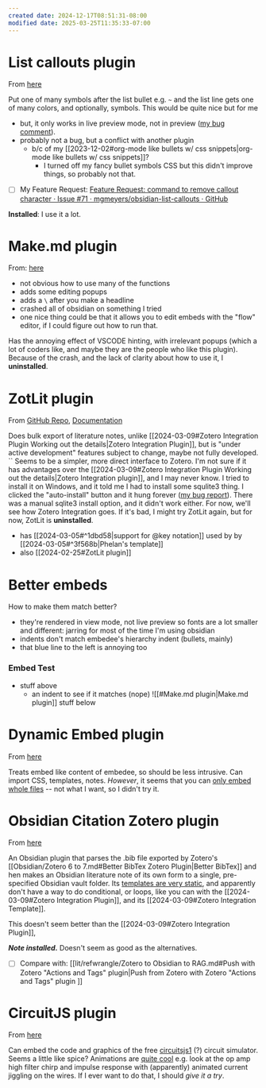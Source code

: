 ```yaml
---
created date: 2024-12-17T08:51:31-08:00
modified date: 2025-03-25T11:35:33-07:00
---
```

# List callouts plugin
From [here](https://github.com/mgmeyers/obsidian-list-callouts/issues?q=is%3Aissue+is%3Aopen+preview)

Put one of many symbols after the list bullet e.g. `~` and the list line gets one of many colors, and optionally, symbols.  This would be quite nice but for me
- but, it only works in live preview mode, not in preview ([my bug comment](https://github.com/mgmeyers/obsidian-list-callouts/issues/7#issuecomment-2020796604)). 
- probably not a bug, but a conflict with another plugin
	- b/c of my [[2023-12-02#org-mode like bullets w/ css snippets|org-mode like bullets w/ css snippets]]?
		- I turned off my fancy bullet symbols CSS but this didn't improve things, so probably not that.
- [ ] My Feature Request: [Feature Request: command to remove callout character · Issue #71 · mgmeyers/obsidian-list-callouts · GitHub](https://github.com/mgmeyers/obsidian-list-callouts/issues/71)

**Installed**: I use it a lot.
# Make.md plugin
From: [here](https://github.com/Make-md/makemd)
- not obvious how to use many of the functions
- adds some editing popups
- adds a `\` after you make a headline
- crashed all of obsidian on something I tried
- one nice thing could be that it allows you to edit embeds with the "flow" editor, if I could figure out how to run that.
  
Has the annoying effect of VSCODE hinting, with irrelevant popups (which a lot of coders like, and maybe they are the people who like this plugin).  Because of the crash, and the lack of clarity about how to use it, I **uninstalled**.

# ZotLit plugin
From [GitHub Repo](https://github.com/PKM-er/obsidian-zotlit/tree/master?tab=readme-ov-file), [Documentation](https://zotlit.aidenlx.top/)

Does bulk export of literature notes, unlike [[2024-03-09#Zotero Integration Plugin Working out the details|Zotero Integration Plugin]], but is "under active development" features subject to change, maybe not fully developed.
``
Seems to be a simpler, more direct interface to Zotero.  I'm not sure if it has advantages over the [[2024-03-09#Zotero Integration Plugin Working out the details|Zotero Integration plugin]], and I may never know.  I tried to install it on Windows, and it told me I had to install some squlite3 thing.  I clicked the "auto-install" button and it hung forever ([my bug report](https://github.com/PKM-er/obsidian-zotlit/issues/327#issue-2208773046)).  There was a manual sqlite3 install option, and it didn't work either.  For now, we'll see how Zotero Integration goes.  If it's bad, I might try ZotLit again, but for now, ZotLit is **uninstalled**.

- has [[2024-03-05#^1dbd58|support for @key notation]] used by by [[2024-03-05#^3f568b|Phelan's template]]
- also [[2024-02-25#ZotLit plugin]]

# Better embeds

How to make them match better?
- they're rendered in view mode, not live preview so fonts are a lot smaller and different: jarring for most of the time I'm using obsidian
- indents don't match embedee's hierarchy indent (bullets, mainly)
- that blue line to the left is annoying too
### Embed Test
- stuff above
	- an indent to see if it matches (nope)
![[#Make.md plugin|Make.md plugin]]
stuff below

# Dynamic Embed plugin
From [here](https://github.com/dabravin/obsidian-dynamic-embed)

Treats embed like content of embedee, so should be less intrusive.  Can import CSS, templates, notes.  *However*, it seems that you can <u>only embed whole files</u> -- not what I want, so I didn't try it.

# Obsidian Citation Zotero plugin
From [here](https://github.com/hans/obsidian-citation-plugin)

An Obsidian plugin that parses the .bib file exported by Zotero's [[Obsidian/Zotero 6 to 7.md#Better BibTex Zotero Plugin|Better BibTex]] and hen makes an Obsidian literature note of its own form to a single, pre-specified Obsidian vault folder.  Its [templates are very static](https://github.com/coddingtonbear/obsidian-local-rest-api?tab=readme-ov-file), and apparently don't have a way to do conditional, or loops, like you can with the [[2024-03-09#Zotero Integration Plugin]], and its [[2024-03-09#Zotero Integration Template]]. 

This doesn't seem better than the [[2024-03-09#Zotero Integration Plugin]],

***Note installed.***  Doesn't seem as good as the alternatives.

- [ ] Compare with: [[lit/refwrangle/Zotero to Obsidian to RAG.md#Push with Zotero "Actions and Tags" plugin|Push from Zotero with Zotero "Actions and Tags" plugin ]]
# CircuitJS plugin
From [here](https://github.com/StevenGann/obsidian-circuitjs?tab=readme-ov-file)

Can embed the code and graphics of the free [circuitsjs1](https://github.com/sharpie7/circuitjs1) (?) circuit simulator.  Seems a little like spice?  Animations are [quite cool](https://falstad.com/circuit/circuitjs.html) e.g. look at the op amp high filter chirp and impulse response with (apparently) animated current jiggling on the wires.  If I ever want to do that, I should *give it a try*.